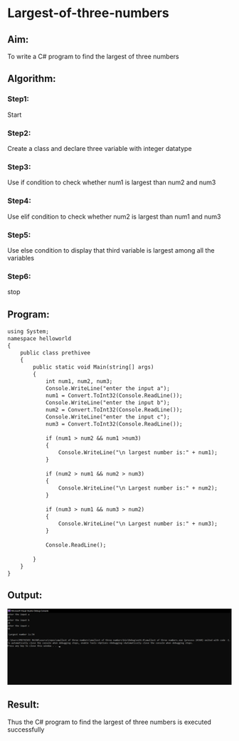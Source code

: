 # Largest-of-three-numbers
## Aim:
To write a C# program to find the largest of three numbers

## Algorithm:
### Step1: 
Start
### Step2:
Create a class and declare three variable with integer datatype
### Step3:
Use if condition to check whether num1 is largest than num2 and num3
### Step4:
Use elif condition to check whether num2 is largest than num1 and num3
### Step5:
Use else condition to display that third variable is largest among all the variables
### Step6:
stop

## Program:
```
using System;
namespace helloworld
{
    public class prethivee
    {
        public static void Main(string[] args)
        {
            int num1, num2, num3;
            Console.WriteLine("enter the input a");
            num1 = Convert.ToInt32(Console.ReadLine());
            Console.WriteLine("enter the input b");
            num2 = Convert.ToInt32(Console.ReadLine());
            Console.WriteLine("enter the input c");
            num3 = Convert.ToInt32(Console.ReadLine());

            if (num1 > num2 && num1 >num3)
            {
                Console.WriteLine("\n largest number is:" + num1);
            }

            if (num2 > num1 && num2 > num3)
            {
                Console.WriteLine("\n Largest number is:" + num2);
            }

            if (num3 > num1 && num3 > num2)
            {
                Console.WriteLine("\n Largest number is:" + num3);
            }

            Console.ReadLine();

        }
    }
}
```

## Output:
![ouput](output%201%20(1).png)

## Result:
Thus the C# program to find the largest of three numbers is executed successfully
